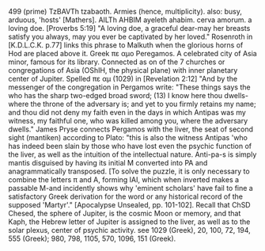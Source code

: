 499 (prime)
TzBAVTh tzabaoth. Armies (hence, multiplicity). also: busy,
arduous, 'hosts' [Mathers].
AILTh AHBIM ayeleth ahabim. cerva amorum. a loving doe. [Proverbs
5:19] "A loving doe, a graceful dear-may her breasts satisfy you
always, may you ever be captivated by her loved." Rosenroth in
[K.D.L.C.K. p.77] links this phrase to Malkuth when the glorious
horns of Hod are placed above it.
Greek
πε αμo Peregamos. A celebrated city of Asia minor, famous for
its library. Connected as on of the 7 churches or congregations
of Asia (OShIH, the physical plane) with inner planetary center
of Jupiter. Spelled πε αμ (1029) in [Revelation 2:12] "And by
the messenger of the congregation in Pergamos write: "These
things says the who has the sharp two-edged broad sword; (13) I
know here thou dwells-where the throne of the adversary is; and
yet to you firmly retains my name; and thou did not deny my faith
even in the days in which Antipas was my witness, my faithful
one, who was killed among you, where the adversary dwells."
James Pryse connects Pergamos with the liver, the seat of second
sight (mantiken) according to Plato: "this is also the witness
Antipas 'who has indeed been slain by those who have lost even
the psychic function of the liver, as well as the intuition of
the intellectual nature. Anti-pa-s is simply mantis disguised by
having its initial M converted into PA and anagrammatically
transposed. [To solve the puzzle, it is only necessary to combine
the letters π and A, forming IAI, which when inverted makes a
passable M-and incidently shows why 'eminent scholars' have fail
to fine a satisfactory Greek derivation for the word or any
historical record of the supposed 'Martyr'." [Apocalypse
Unsealed, pp. 101-102]. Recall that ChSD Chesed, the sphere of
Jupiter, is the cosmic Moon or memory, and that Kaph, the Hebrew
letter of Jupiter is assigned to the liver, as well as to the
solar plexus, center of psychic activity. see 1029 (Greek), 20,
100, 72, 194, 555 (Greek); 980, 798, 1105, 570, 1096, 151
(Greek).

